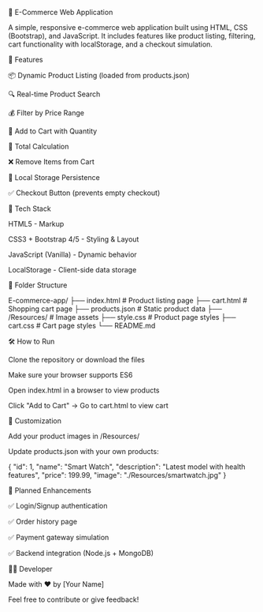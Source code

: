 🛒 E-Commerce Web Application

A simple, responsive e-commerce web application built using HTML, CSS (Bootstrap), and JavaScript. It includes features like product listing, filtering, cart functionality with localStorage, and a checkout simulation.

🚀 Features

📦 Dynamic Product Listing (loaded from products.json)

🔍 Real-time Product Search

💰 Filter by Price Range

🛒 Add to Cart with Quantity

🧮 Total Calculation

❌ Remove Items from Cart

💾 Local Storage Persistence

✅ Checkout Button (prevents empty checkout)

🧱 Tech Stack

HTML5 - Markup

CSS3 + Bootstrap 4/5 - Styling & Layout

JavaScript (Vanilla) - Dynamic behavior

LocalStorage - Client-side data storage

📂 Folder Structure

E-commerce-app/
├── index.html             # Product listing page
├── cart.html              # Shopping cart page
├── products.json          # Static product data
├── /Resources/            # Image assets
├── style.css              # Product page styles
├── cart.css               # Cart page styles
└── README.md

🛠️ How to Run

Clone the repository or download the files

Make sure your browser supports ES6

Open index.html in a browser to view products

Click "Add to Cart" → Go to cart.html to view cart

🔧 Customization

Add your product images in /Resources/

Update products.json with your own products:

{
  "id": 1,
  "name": "Smart Watch",
  "description": "Latest model with health features",
  "price": 199.99,
  "image": "./Resources/smartwatch.jpg"
}

🧪 Planned Enhancements

✅ Login/Signup authentication

✅ Order history page

✅ Payment gateway simulation

✅ Backend integration (Node.js + MongoDB)

👨‍💻 Developer

Made with ❤️ by [Your Name]

Feel free to contribute or give feedback!

